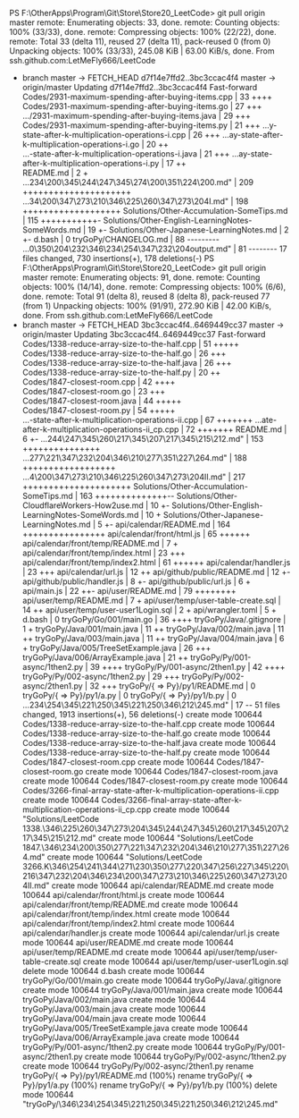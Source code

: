 <!--
 * @Author: LetMeFly
 * @Date: 2024-12-19 18:08:12
 * @LastEditors: LetMeFly.xyz
 * @LastEditTime: 2024-12-19 18:08:12
-->
PS F:\OtherApps\Program\Git\Store\Store20_LeetCode> git pull origin master
remote: Enumerating objects: 33, done.
remote: Counting objects: 100% (33/33), done.
remote: Compressing objects: 100% (22/22), done.
remote: Total 33 (delta 11), reused 27 (delta 11), pack-reused 0 (from 0)
Unpacking objects: 100% (33/33), 245.08 KiB | 63.00 KiB/s, done.
From ssh.github.com:LetMeFly666/LeetCode
 * branch                    master     -> FETCH_HEAD
   d7f14e7ffd2..3bc3ccac4f4  master     -> origin/master
Updating d7f14e7ffd2..3bc3ccac4f4
Fast-forward
 Codes/2931-maximum-spending-after-buying-items.cpp |  33 ++++
 Codes/2931-maximum-spending-after-buying-items.go  |  27 +++ 
 .../2931-maximum-spending-after-buying-items.java  |  29 +++ 
 Codes/2931-maximum-spending-after-buying-items.py  |  21 +++ 
 ...y-state-after-k-multiplication-operations-i.cpp |  26 +++ 
 ...ay-state-after-k-multiplication-operations-i.go |  20 ++  
 ...-state-after-k-multiplication-operations-i.java |  21 +++ 
 ...ay-state-after-k-multiplication-operations-i.py |  17 ++  
 README.md                                          |   2 +   
 ...234\200\345\244\247\345\274\200\351\224\200.md" | 209 +++++++++++++++++++++
 ...34\200\347\273\210\346\225\260\347\273\204I.md" | 198 +++++++++++++++++++
 Solutions/Other-Accumulation-SomeTips.md           | 115 +++++++++++-
 Solutions/Other-English-LearningNotes-SomeWords.md |  19 +-
 Solutions/Other-Japanese-LearningNotes.md          |   2 +-
 d.bash                                             |   0
 tryGoPy/CHANGELOG.md                               |  88 ---------
 ...0\350\204\232\346\234\254\347\232\204output.md" |  81 --------
 17 files changed, 730 insertions(+), 178 deletions(-)
PS F:\OtherApps\Program\Git\Store\Store20_LeetCode> git pull origin master
remote: Enumerating objects: 91, done.
remote: Counting objects: 100% (14/14), done.
remote: Compressing objects: 100% (6/6), done.
remote: Total 91 (delta 8), reused 8 (delta 8), pack-reused 77 (from 1)
Unpacking objects: 100% (91/91), 272.90 KiB | 42.00 KiB/s, done.
From ssh.github.com:LetMeFly666/LeetCode
 * branch                    master     -> FETCH_HEAD
   3bc3ccac4f4..6469449cc37  master     -> origin/master
Updating 3bc3ccac4f4..6469449cc37
Fast-forward
 Codes/1338-reduce-array-size-to-the-half.cpp       |  51 +++++  
 Codes/1338-reduce-array-size-to-the-half.go        |  26 +++    
 Codes/1338-reduce-array-size-to-the-half.java      |  26 +++    
 Codes/1338-reduce-array-size-to-the-half.py        |  20 ++     
 Codes/1847-closest-room.cpp                        |  42 ++++   
 Codes/1847-closest-room.go                         |  23 +++    
 Codes/1847-closest-room.java                       |  44 +++++  
 Codes/1847-closest-room.py                         |  54 +++++  
 ...-state-after-k-multiplication-operations-ii.cpp |  67 +++++++
 ...ate-after-k-multiplication-operations-ii_cp.cpp |  72 +++++++
 README.md                                          |   6 +-
 ...244\247\345\260\217\345\207\217\345\215\212.md" | 153 +++++++++++++++
 ...277\221\347\232\204\346\210\277\351\227\264.md" | 188 ++++++++++++++++++
 ...4\200\347\273\210\346\225\260\347\273\204II.md" | 217 +++++++++++++++++++++
 Solutions/Other-Accumulation-SomeTips.md           | 163 ++++++++++++++--
 Solutions/Other-CloudflareWorkers-How2use.md       |  10 +-
 Solutions/Other-English-LearningNotes-SomeWords.md |  10 +
 Solutions/Other-Japanese-LearningNotes.md          |   5 +-
 api/calendar/README.md                             | 164 ++++++++++++++++
 api/calendar/front/html.js                         |  65 ++++++
 api/calendar/front/temp/README.md                  |   7 +
 api/calendar/front/temp/index.html                 |  23 +++
 api/calendar/front/temp/index2.html                |  61 ++++++
 api/calendar/handler.js                            |  23 +++
 api/calendar/url.js                                |  12 ++
 api/github/public/README.md                        |  12 +-
 api/github/public/handler.js                       |   8 +-
 api/github/public/url.js                           |   6 +
 api/main.js                                        |  22 ++-
 api/user/README.md                                 |  79 ++++++++
 api/user/temp/README.md                            |   7 +
 api/user/temp/user-table-create.sql                |  14 ++
 api/user/temp/user-user1Login.sql                  |   2 +
 api/wrangler.toml                                  |   5 +
 d.bash                                             |   0
 tryGoPy/Go/001/main.go                             |  36 ++++
 tryGoPy/Java/.gitignore                            |   1 +
 tryGoPy/Java/001/main.java                         |  11 ++
 tryGoPy/Java/002/main.java                         |  11 ++
 tryGoPy/Java/003/main.java                         |  11 ++
 tryGoPy/Java/004/main.java                         |   6 +
 tryGoPy/Java/005/TreeSetExample.java               |  26 +++
 tryGoPy/Java/006/ArrayExample.java                 |  21 ++
 tryGoPy/Py/001-async/1then2.py                     |  39 ++++
 tryGoPy/Py/001-async/2then1.py                     |  42 ++++
 tryGoPy/Py/002-async/1then2.py                     |  29 +++
 tryGoPy/Py/002-async/2then1.py                     |  32 +++
 tryGoPy/{ => Py}/py1/README.md                     |   0
 tryGoPy/{ => Py}/py1/a.py                          |   0
 tryGoPy/{ => Py}/py1/b.py                          |   0
 ...234\254\345\221\250\345\221\250\346\212\245.md" |  17 --
 51 files changed, 1913 insertions(+), 56 deletions(-)
 create mode 100644 Codes/1338-reduce-array-size-to-the-half.cpp
 create mode 100644 Codes/1338-reduce-array-size-to-the-half.go
 create mode 100644 Codes/1338-reduce-array-size-to-the-half.java
 create mode 100644 Codes/1338-reduce-array-size-to-the-half.py
 create mode 100644 Codes/1847-closest-room.cpp
 create mode 100644 Codes/1847-closest-room.go
 create mode 100644 Codes/1847-closest-room.java
 create mode 100644 Codes/1847-closest-room.py
 create mode 100644 Codes/3266-final-array-state-after-k-multiplication-operations-ii.cpp
 create mode 100644 Codes/3266-final-array-state-after-k-multiplication-operations-ii_cp.cpp
 create mode 100644 "Solutions/LeetCode 1338.\346\225\260\347\273\204\345\244\247\345\260\217\345\207\217\345\215\212.md"
 create mode 100644 "Solutions/LeetCode 1847.\346\234\200\350\277\221\347\232\204\346\210\277\351\227\264.md"
 create mode 100644 "Solutions/LeetCode 3266.K\346\254\241\344\271\230\350\277\220\347\256\227\345\220\216\347\232\204\346\234\200\347\273\210\346\225\260\347\273\204II.md"
 create mode 100644 api/calendar/README.md
 create mode 100644 api/calendar/front/html.js
 create mode 100644 api/calendar/front/temp/README.md
 create mode 100644 api/calendar/front/temp/index.html
 create mode 100644 api/calendar/front/temp/index2.html
 create mode 100644 api/calendar/handler.js
 create mode 100644 api/calendar/url.js
 create mode 100644 api/user/README.md
 create mode 100644 api/user/temp/README.md
 create mode 100644 api/user/temp/user-table-create.sql
 create mode 100644 api/user/temp/user-user1Login.sql
 delete mode 100644 d.bash
 create mode 100644 tryGoPy/Go/001/main.go
 create mode 100644 tryGoPy/Java/.gitignore
 create mode 100644 tryGoPy/Java/001/main.java
 create mode 100644 tryGoPy/Java/002/main.java
 create mode 100644 tryGoPy/Java/003/main.java
 create mode 100644 tryGoPy/Java/004/main.java
 create mode 100644 tryGoPy/Java/005/TreeSetExample.java
 create mode 100644 tryGoPy/Java/006/ArrayExample.java
 create mode 100644 tryGoPy/Py/001-async/1then2.py
 create mode 100644 tryGoPy/Py/001-async/2then1.py
 create mode 100644 tryGoPy/Py/002-async/1then2.py
 create mode 100644 tryGoPy/Py/002-async/2then1.py
 rename tryGoPy/{ => Py}/py1/README.md (100%)
 rename tryGoPy/{ => Py}/py1/a.py (100%)
 rename tryGoPy/{ => Py}/py1/b.py (100%)
 delete mode 100644 "tryGoPy/\346\234\254\345\221\250\345\221\250\346\212\245.md"
